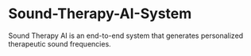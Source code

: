 # Sound-Therapy-AI-System
Sound Therapy AI is an end-to-end system that generates personalized therapeutic sound frequencies.
